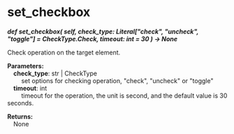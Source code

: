 # set_checkbox
***def set_checkbox(
        self,
        check_type: Literal["check", "uncheck", "toggle"] = CheckType.Check,
        timeout: int = 30
    ) -> None***  

Check operation on the target element.

**Parameters:**  
    &emsp;**check_type**: str | CheckType   
        &emsp;&emsp; set options for checking operation, "check", "uncheck" or "toggle"  
    &emsp;**timeout**: int  
        &emsp;&emsp; timeout for the operation, the unit is second, and the default value is 30 seconds.   

**Returns:**  
    &emsp;None